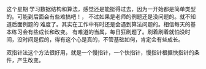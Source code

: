 这个星期 学习数据结构和算法，感觉还是能挺得过去，因为一开始都是简单类型的。可能到后面会有些难搞吧！，
不过如果是老师的例题还是没问题的。就不知道后面例题的
难度了。其实在工作中有时还是会遇到算法问题的。相信每天的基本练习会有些成长和改变。
有难道的当属，每日狂刷题了。刷着刷着就怕没时间，没时间是假的，得有这个心是真的，不管基础如何，肯定会有些成长。

双指针法这个方法很好用，就是一个慢指针，一个快指针，慢指针根据快指针的条件，产生改变。